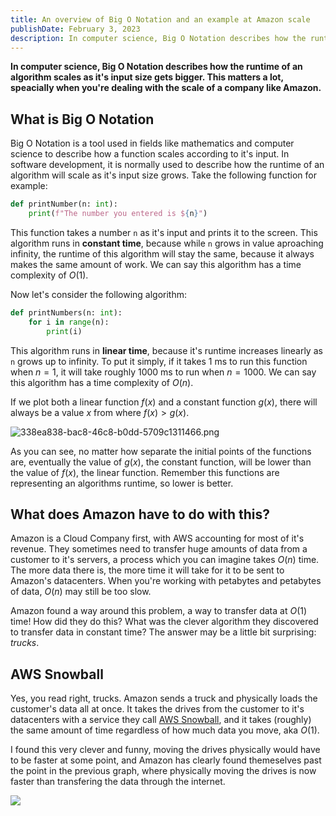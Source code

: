 ```yaml
---
title: An overview of Big O Notation and an example at Amazon scale
publishDate: February 3, 2023
description: In computer science, Big O Notation describes how the runtime of an algorithm scales as it's input size gets bigger. This matters a lot, speacially when you're dealing with the scale of a company like Amazon.
---
```


**In computer science, Big O Notation describes how the runtime of an algorithm scales as it's input size gets bigger. This matters a lot, speacially when you're dealing with the scale of a company like Amazon.**

## What is Big O Notation

Big O Notation is a tool used in fields like mathematics and computer science to describe how a function scales according to it's input. In software development, it is normally used to describe how the runtime of an algorithm will scale as it's input size grows. Take the following function for example:

```python
def printNumber(n: int):
    print(f"The number you entered is ${n}")
```

This function takes a number `n` as it's input and prints it to the screen. This algorithm runs in **constant time**, because while `n` grows in value aproaching infinity, the runtime of this algorithm will stay the same, because it always makes the same amount of work. We can say this algorithm has a time complexity of $O(1)$.

Now let's consider the following algorithm:

```python
def printNumbers(n: int):
    for i in range(n):
        print(i)
```

This algorithm runs in **linear time**, because it's runtime increases linearly as `n` grows up to infinity. To put it simply, if it takes 1 ms to run this function when $n=1$, it will take roughly 1000 ms to run when $n = 1000$. We can say this algorithm has a time complexity of $O(n)$.

If we plot both a linear function $f(x)$ and a constant function $g(x)$, there will always be a value $x$ from where $f(x) > g(x)$.

![338ea838-bac8-46c8-b0dd-5709c1311466.png](https://storage.googleapis.com/blog-axelpadilla.appspot.com/marktext%2Fimg%2F338ea838-bac8-46c8-b0dd-5709c1311466.png)

As you can see, no matter how separate the initial points of the functions are, eventually the value of $g(x)$, the constant function, will be lower than the value of $f(x)$, the linear function. Remember this functions are representing an algorithms runtime, so lower is better.

## What does Amazon have to do with this?

Amazon is a Cloud Company first, with AWS accounting for most of it's revenue. They sometimes need to transfer huge amounts of data from a customer to it's servers, a process which you can imagine takes $O(n)$ time. The more data there is, the more time it will take for it to be sent to Amazon's datacenters. When you're working with petabytes and petabytes of data, $O(n)$ may still be too slow.

Amazon found a way around this problem, a way to transfer data at $O(1)$ time! How did they do this? What was the clever algorithm they discovered to transfer data in constant time? The answer may be a little bit surprising: *trucks*.

## AWS Snowball

Yes, you read right, trucks. Amazon sends a truck and physically loads the customer's data all at once. It takes the drives from the customer to it's datacenters with a service they call [AWS Snowball](https://aws.amazon.com/snowball/), and it takes (roughly) the same amount of time regardless of how much data you move, aka $O(1)$. 

I found this very clever and funny, moving the drives physically would have to be faster at some point, and Amazon has clearly found themeselves past the point in the previous graph, where physically moving the drives is now faster than transfering the data through the internet.

![](https://d1.awsstatic.com/cloud-storage/Storage/aws-snow-family-snowcone-snowball-snowmobile.a25e546daeb034621917b5350229456e525a1461.png)
